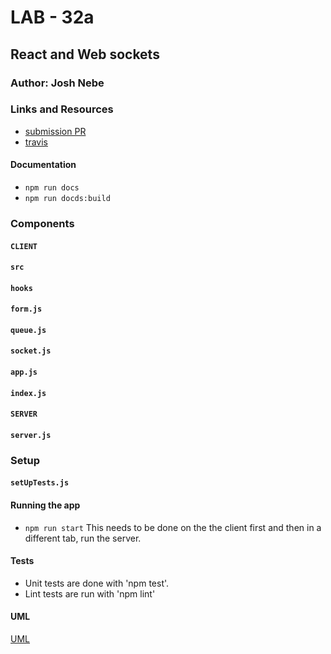 # LAB - 32a

## React and Web sockets

### Author: Josh Nebe



### Links and Resources
* [submission PR](https://github.com/yosh-401-advanced-javascript/401-lab-32a/pull/1)
* [travis](https://travis-ci.com/yosh-401-advanced-javascript/401-lab-32a/builds/128102023)

#### Documentation
* `npm run docs`
* `npm run docds:build`

### Components
#### `CLIENT`
####    `src`
####      `hooks`
####        `form.js`   
####        `queue.js` 
####        `socket.js`  
####      `app.js`
####      `index.js`

#### `SERVER`
####    `server.js`


### Setup
#### `setUpTests.js`



#### Running the app
* `npm run start`
This needs to be done on the the client first and then in a different tab, 
run the server.

  
#### Tests
* Unit tests are done with 'npm test'.
* Lint tests are run with 'npm lint'

#### UML
[UML](server/assets/uml.png)
